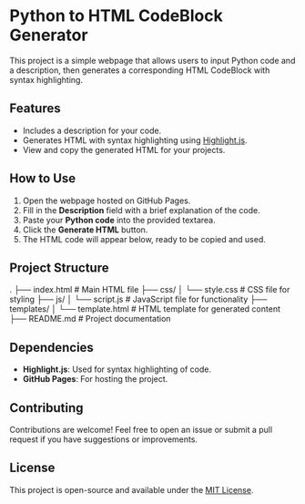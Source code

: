 # Python to HTML CodeBlock Generator

This project is a simple webpage that allows users to input Python code and a description, then generates a corresponding HTML CodeBlock with syntax highlighting.

## Features

- Includes a description for your code.
- Generates HTML with syntax highlighting using [Highlight.js](https://highlightjs.org/).
- View and copy the generated HTML for your projects.


## How to Use

1. Open the webpage hosted on GitHub Pages.
2. Fill in the **Description** field with a brief explanation of the code.
3. Paste your **Python code** into the provided textarea.
4. Click the **Generate HTML** button.
5. The HTML code will appear below, ready to be copied and used.

## Project Structure

.
├── index.html           # Main HTML file
├── css/
│   └── style.css        # CSS file for styling
├── js/
│   └── script.js        # JavaScript file for functionality
├── templates/
│   └── template.html    # HTML template for generated content
├── README.md            # Project documentation


## Dependencies

- **Highlight.js**: Used for syntax highlighting of code.
- **GitHub Pages**: For hosting the project.

## Contributing

Contributions are welcome! Feel free to open an issue or submit a pull request if you have suggestions or improvements.

## License

This project is open-source and available under the [MIT License](LICENSE).
